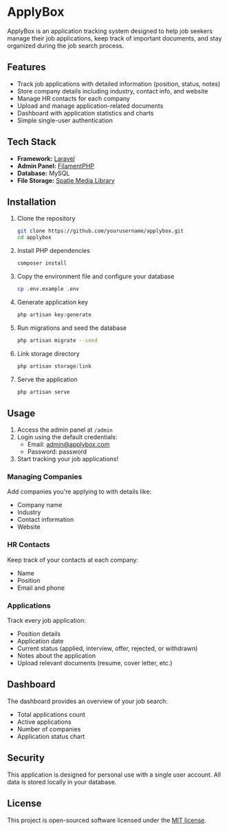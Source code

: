 # ApplyBox

ApplyBox is an application tracking system designed to help job seekers manage their job applications, keep track of important documents, and stay organized during the job search process.

## Features

- Track job applications with detailed information (position, status, notes)
- Store company details including industry, contact info, and website
- Manage HR contacts for each company
- Upload and manage application-related documents
- Dashboard with application statistics and charts
- Simple single-user authentication

## Tech Stack

- **Framework:** [Laravel](https://laravel.com)
- **Admin Panel:** [FilamentPHP](https://filamentphp.com)
- **Database:** MySQL
- **File Storage:** [Spatie Media Library](https://github.com/spatie/laravel-medialibrary)

## Installation

1. Clone the repository
   ```bash
   git clone https://github.com/yourusername/applybox.git
   cd applybox
   ```

2. Install PHP dependencies
   ```bash
   composer install
   ```

3. Copy the environment file and configure your database
   ```bash
   cp .env.example .env
   ```

4. Generate application key
   ```bash
   php artisan key:generate
   ```

5. Run migrations and seed the database
   ```bash
   php artisan migrate --seed
   ```

6. Link storage directory
   ```bash
   php artisan storage:link
   ```

7. Serve the application
   ```bash
   php artisan serve
   ```

## Usage

1. Access the admin panel at `/admin`
2. Login using the default credentials:
   - Email: admin@applybox.com
   - Password: password
3. Start tracking your job applications!

### Managing Companies

Add companies you're applying to with details like:
- Company name
- Industry
- Contact information
- Website

### HR Contacts

Keep track of your contacts at each company:
- Name
- Position
- Email and phone

### Applications

Track every job application:
- Position details
- Application date
- Current status (applied, interview, offer, rejected, or withdrawn)
- Notes about the application
- Upload relevant documents (resume, cover letter, etc.)

## Dashboard

The dashboard provides an overview of your job search:
- Total applications count
- Active applications
- Number of companies
- Application status chart

## Security

This application is designed for personal use with a single user account. All data is stored locally in your database.

## License

This project is open-sourced software licensed under the [MIT license](https://opensource.org/licenses/MIT).
